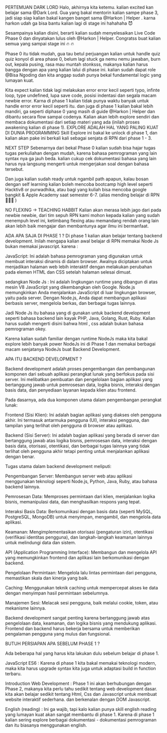 PERTEMUAN DARK LORD
Halo, akhirnya kita ketemu. kalian excited kan belajar sama @Dark Lord. Gua yang bakal mentorin kalian sampe phase 3, jadi siap siap kalian bakal kangen banget sama  @Harkon | Helper .
karna harkon udah ga bisa bantu kalian lagi di stage ini hahahaha 😈

Sesampainya kalian disini, berarti kalian sudah menyelesaikan Live Code Phase 0 dan dinyatakan lulus oleh @Harkon | Helper.
Congratss buat kalian semua yang sampai stage ini 🔥 🔥 

Phase 0 itu tidak mudah, gua tau betul perjuangan kalian untuk handle quiz quiz konyol di area phase 0, belum lagi stuck ga nemu nemu jawaban, burn out, kepala pusing, rasa mau muntah stonksss, makanya kalian harus bangga dengan apa yang kalian lalui di phase ini. kalian sudah dapat role @Bisa Ngoding dan kita anggap sudah punya bekal fundamental logic yang lumayan kuat.

Kita expect kalian tidak lagi melakukan error error kecil seperti typo, infinte loop,  type undefined, lupa save code, posisi indentasi dan segala macam newbie error. Karna di phase 1 kalian tidak punya waktu banyak untuk handle error error kecil seperti itu.
dan juga di phase 1 kalian bakal lebih mandiri, ga seperti diphase 0 yang masih di guide @Harkon | Helper dan dibantu secara flow sampai codenya. Kalian akan lebih explore sendiri dan membaca dokumentasi dari setiap materi yang ada (inilah proses awakening kalian di phase 1).
EXPLORE ADALAH HAL YANG PALING KUAT DI DUNIA PROGRAMMING
Skill Explore ini bakal ke unlock di phase 1, dan kalian akan pake ini berkali kali sebagai senjata di RPN dari phase 1 - 3.

NEXT STEP
Sebenarnya dari bekal Phase 0 kalian sudah bisa hajar tugas tugas perkuliahan dengan mudah, karena bahasa pemrograman yang lain syntax nya ga jauh beda. kalian cukup cek dokumentasi bahasa yang lain harus nya langsung mengerti untuk mengerjakan soal dengan bahasa tersebut.

Dan juga kalian sudah ready untuk ngambil path apapun, kalau bosan dengan self learning kalian boleh mencoba bootcamp high level seperti Hacktiv8 or purwadhika, atau bagi yang kuliah bisa mencoba google bangkit & Apple Academy saat semester 6-7.
(alias mending belajar di RPN 👨🏻‍🌾 )

NO FLEXING -> TEACHING HABBIT
Kalian akan merasa lebih jago dari pada newbie newbie, dari tim sepuh RPN kami mohon kepada kalian yang sudah menempuh level ini, ketimbang flexing atau memandang rendah orang lain akan lebih baik mengajar dan membantunya agar ilmu ini bermanfaat.

ADA APA SAJA DI PHASE 1 ?
Di phase 1 kalian akan belajar tentang backend development. Inilah mengapa kalian awal belajar di RPN memakai Node Js bukan memakai javascript. karena : 

JavaScript: Ini adalah bahasa pemrograman yang digunakan untuk membuat interaksi dinamis di dalam browser. Awalnya diciptakan untuk menjadikan halaman web lebih interaktif dengan melakukan perubahan pada elemen HTML dan CSS setelah halaman selesai dimuat.

sedangkan Node Js : Ini adalah lingkungan runtime yang dibangun di atas mesin V8 JavaScript yang dikembangkan oleh Google. Node.js memungkinkan Anda menjalankan JavaScript di luar lingkungan browser, yaitu pada server. Dengan Node.js, Anda dapat membangun aplikasi berbasis server, mengelola berkas, dan berbagai tugas lainnya.

Jadi Node Js itu bahasa yang di gunakan untuk backend development seperti bahasa backend lain kayak PHP, Java, Golang, Rust, Ruby. Kalian harus sudah mengerti disini bahwa html , css adalah bukan bahasa pemrograman okey.

Karena kalian sudah familiar dengan runtime NodeJs maka kita bakal explore lebih banyak power NodeJs ini di Phase 1 dan memakai berbagai macam senjatanya NodeJs buat Backend Development.





APA ITU BACKEND DEVELOPMENT ? 

Backend development adalah proses pengembangan dan pembangunan komponen dari sebuah aplikasi perangkat lunak yang berfokus pada sisi server. Ini melibatkan pembuatan dan pengelolaan bagian aplikasi yang bertanggung jawab untuk pemrosesan data, logika bisnis, interaksi dengan basis data, dan penyediaan layanan kepada klien atau frontend.

Pada dasarnya, ada dua komponen utama dalam pengembangan perangkat lunak:

Frontend (Sisi Klien): Ini adalah bagian aplikasi yang diakses oleh pengguna akhir. Ini termasuk antarmuka pengguna (UI), interaksi pengguna, dan tampilan yang terlihat oleh pengguna di browser atau aplikasi.

Backend (Sisi Server): Ini adalah bagian aplikasi yang berada di server dan bertanggung jawab atas logika bisnis, pemrosesan data, interaksi dengan basis data, otorisasi, otentikasi, dan berbagai tugas lainnya yang tidak terlihat oleh pengguna akhir tetapi penting untuk menjalankan aplikasi dengan benar.

Tugas utama dalam backend development meliputi:

Pengembangan Server: Membangun server web atau aplikasi menggunakan teknologi seperti Node.js, Python, Java, Ruby, atau bahasa backend lainnya.

Pemrosesan Data: Memproses permintaan dari klien, menjalankan logika bisnis, memanipulasi data, dan menghasilkan respons yang tepat.

Interaksi Basis Data: Berkomunikasi dengan basis data (seperti MySQL, PostgreSQL, MongoDB) untuk menyimpan, mengambil, dan mengelola data aplikasi.

Keamanan: Mengimplementasikan otorisasi (pengaturan izin), otentikasi (verifikasi identitas pengguna), dan langkah-langkah keamanan lainnya untuk melindungi data dan sistem.

API (Application Programming Interface): Membangun dan mengelola API yang memungkinkan frontend dan aplikasi lain berkomunikasi dengan backend.

Pengelolaan Permintaan: Mengelola lalu lintas permintaan dari pengguna, memastikan skala dan kinerja yang baik.

Caching: Menggunakan teknik caching untuk mempercepat akses ke data dengan menyimpan hasil permintaan sebelumnya.

Manajemen Sesi: Melacak sesi pengguna, baik melalui cookie, token, atau mekanisme lainnya.

Backend development sangat penting karena bertanggung jawab atas pengelolaan data, keamanan, dan logika bisnis yang mendukung aplikasi. Frontend dan backend harus bekerja bersama untuk memberikan pengalaman pengguna yang mulus dan fungsional. 




BUTUH PERSIAPAN APA SEBELUM PHASE 1 ? 

Ada beberapa hal yang harus kita lakukan dulu sebelum belajar di phase 1.

JavaScript ES6 : Karena di phase 1 kita bakal memakai teknologi modern, maka kita harus upgrade syntax kita juga untuk adaptasi build in function terbaru.

Introduction Web Development : Phase 1 ini akan berhubungan dengan Phase 2, makanya kita perlu tahu sedikit tentang web development dasar. kita akan belajar sedikit tentang Html, Css dan Javascript untuk membuat website interaktif sederhana. dan berkenalan dengan DOM Javascript.

English (reading) : Ini ga wajib, tapi kalo kalian punya skill english reading yang lumayan kuat akan sangat membantu di phase 1. Karena di phase 1 kalian sering explore berbagai dokumentasi - dokumentasi pemrograman dan itu biasanya menggunakan english.